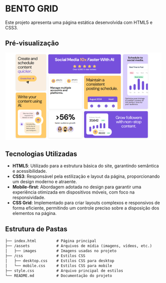 # BENTO GRID

Este projeto apresenta uma página estática desenvolvida com HTML5 e CSS3.

## Pré-visualização

![Preview do Projeto](./assets/images/Screenshot.png)

## Tecnologias Utilizadas

- **HTML5**: Utilizado para a estrutura básica do site, garantindo semântica e acessibilidade.
- **CSS3**: Responsável pela estilização e layout da página, proporcionando um design moderno e atraente.
- **Mobile-first**: Abordagem adotada no design para garantir uma experiência otimizada em dispositivos móveis, com foco na responsividade.
- **CSS Grid**: Implementado para criar layouts complexos e responsivos de forma eficiente, permitindo um controle preciso sobre a disposição dos elementos na página.

## Estrutura de Pastas

```plaintext
├── index.html         # Página principal
├── /assets            # Arquivos de mídia (imagens, vídeos, etc.)
│   ├── images         # Imagens usadas no projeto
├── /css               # Estilos CSS
│   ├── desktop.css    # Estilos CSS para desktop
│   └── mobile.css     # Estilos CSS para mobile
├── style.css          # Arquivo principal de estilos 
└── README.md          # Documentação do projeto
